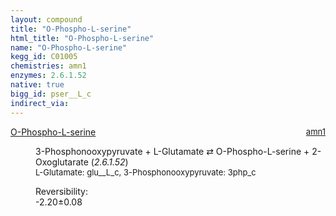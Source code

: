 ```yaml
---
layout: compound
title: "O-Phospho-L-serine"
html_title: "O-Phospho-L-serine"
name: "O-Phospho-L-serine"
kegg_id: C01005
chemistries: amn1
enzymes: 2.6.1.52
native: true
bigg_id: pser__L_c
indirect_via:
---
```

<dl><dt class="rs-product"><a class="link-dark" data-bs-html="true" data-bs-title="KEGG: C01005" data-bs-toggle="tooltip" href="{{ site.url }}{{ site.baseurl }}/compounds/C01005">O-Phospho-L-serine</a><span style="float: right; max-width: 40%"><a class="link-dark opacity-50" href="{{ site.url }}{{ site.baseurl }}/chemistries/amn1" style="font-size: small; word-wrap: anywhere;">amn1</a></span></dt><dd><p>3-Phosphonooxypyruvate + L-Glutamate ⇄ O-Phospho-L-serine + 2-Oxoglutarate (<i>2.6.1.52</i>)<br/><span style="font-size: small;"><span data-bs-html="true" data-bs-title="KEGG: C00025" data-bs-toggle="tooltip">L-Glutamate</span>: glu__L_c, <span data-bs-html="true" data-bs-title="KEGG: C03232" data-bs-toggle="tooltip">3-Phosphonooxypyruvate</span>: 3php_c</span><br/><div class="reversibility_info">Reversibility: <div class="progress" style="flex-direction: row-reverse;"><div aria-valuemax="10" aria-valuemin="0" aria-valuenow="-2.198930679037244" class="progress-bar bg-success" role="progressbar" style="width: 21.99%"></div><div aria-valuemax="10" aria-valuemin="0" aria-valuenow="-2.198930679037244" class="progress-bar bg-warning" role="progressbar" style="width: 0.76%"></div></div><span>-2.20±0.08</span><div class="progress"><div aria-valuemax="10" aria-valuemin="0" aria-valuenow="-2.198930679037244" class="progress-bar bg-danger" role="progressbar" style="width: 0%"></div></div></div></p><dl></dl></dd></dl>